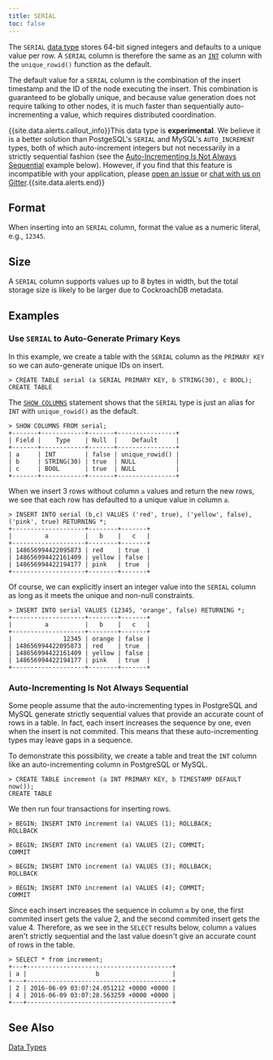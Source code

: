 ```yaml
---
title: SERIAL
toc: false
---
```


The `SERIAL` [data type](data-types.html) stores 64-bit signed integers and  defaults to a unique value per row. A `SERIAL` column is therefore the same as an [`INT`](int.html) column with the `unique_rowid()` function as the default. 

The default value for a `SERIAL` column is the combination of the insert timestamp and the ID of the node executing the insert. This combination is guaranteed to be globally unique, and because value generation does not require talking to other nodes, it is much faster than sequentially auto-incrementing a value, which requires distributed coordination.

{{site.data.alerts.callout_info}}This data type is <strong>experimental</strong>. We believe it is a better solution than PostgeSQL's <code>SERIAL</code> and MySQL's <code>AUTO_INCREMENT</code> types, both of which auto-increment integers but not necessarily in a strictly sequential fashion (see the <a href="#auto-incrementing-is-not-always-sequential">Auto-Incrementing Is Not Always Sequential</a> example below). However, if you find that this feature is incompatible with your application, please <a href="https://github.com/cockroachdb/cockroach/issues">open an issue</a> or <a href="https://gitter.im/cockroachdb/cockroach">chat with us on Gitter</a>.{{site.data.alerts.end}}

<div id="toc"></div>

## Format

When inserting into an `SERIAL` column, format the value as a numeric literal, e.g.,  `12345`. 

## Size

A `SERIAL` column supports values up to 8 bytes in width, but the total storage size is likely to be larger due to CockroachDB metadata. 

## Examples

### Use `SERIAL` to Auto-Generate Primary Keys

In this example, we create a table with the `SERIAL` column as the `PRIMARY KEY` so we can auto-generate unique IDs on insert.

~~~
> CREATE TABLE serial (a SERIAL PRIMARY KEY, b STRING(30), c BOOL);
CREATE TABLE
~~~

The [`SHOW COLUMNS`](show-columns.html) statement shows that the `SERIAL` type is just an alias for `INT` with `unique_rowid()` as the default. 

~~~
> SHOW COLUMNS FROM serial;
+-------+------------+-------+----------------+
| Field |    Type    | Null  |    Default     |
+-------+------------+-------+----------------+
| a     | INT        | false | unique_rowid() |
| b     | STRING(30) | true  | NULL           |
| c     | BOOL       | true  | NULL           |
+-------+------------+-------+----------------+
~~~

When we insert 3 rows without column `a` values and return the new rows, we see that each row has defaulted to a unique value in column `a`. 

~~~
> INSERT INTO serial (b,c) VALUES ('red', true), ('yellow', false), ('pink', true) RETURNING *;
+--------------------+--------+-------+
|         a          |   b    |   c   |
+--------------------+--------+-------+
| 148656994422095873 | red    | true  |
| 148656994422161409 | yellow | false |
| 148656994422194177 | pink   | true  |
+--------------------+--------+-------+
~~~

Of course, we can explicitly insert an integer value into the `SERIAL` column as long as it meets the unique and non-null constraints.

~~~
> INSERT INTO serial VALUES (12345, 'orange', false) RETURNING *;
+--------------------+--------+-------+
|         a          |   b    |   c   |
+--------------------+--------+-------+
|              12345 | orange | false |
| 148656994422095873 | red    | true  |
| 148656994422161409 | yellow | false |
| 148656994422194177 | pink   | true  |
+--------------------+--------+-------+
~~~

### Auto-Incrementing Is Not Always Sequential

Some people assume that the auto-incrementing types in PostgreSQL and MySQL generate strictly sequential values that provide an accurate count of rows in a table. In fact, each insert increases the sequence by one, even when the insert is not commited. This means that these auto-incrementing types may leave gaps in a sequence. 

To demonstrate this possibility, we create a table and treat the `INT` column like an auto-incrementing column in PostgreSQL or MySQL. 

~~~
> CREATE TABLE increment (a INT PRIMARY KEY, b TIMESTAMP DEFAULT now());
CREATE TABLE
~~~ 

We then run four transactions for inserting rows. 

~~~
> BEGIN; INSERT INTO increment (a) VALUES (1); ROLLBACK;
ROLLBACK

> BEGIN; INSERT INTO increment (a) VALUES (2); COMMIT;
COMMIT

> BEGIN; INSERT INTO increment (a) VALUES (3); ROLLBACK;
ROLLBACK

> BEGIN; INSERT INTO increment (a) VALUES (4); COMMIT;
COMMIT
~~~ 

Since each insert increases the sequence in column `a` by one, the first commited insert gets the value 2, and the second commited insert gets the value 4. Therefore, as we see in the `SELECT` results below, column `a` values aren't strictly sequential and the last value doesn't give an accurate count of rows in the table.

~~~
> SELECT * from increment;
+---+----------------------------------------+
| a |                   b                    |
+---+----------------------------------------+
| 2 | 2016-06-09 03:07:24.051212 +0000 +0000 |
| 4 | 2016-06-09 03:07:28.563259 +0000 +0000 |
+---+----------------------------------------+
~~~

## See Also

[Data Types](data-types.html)